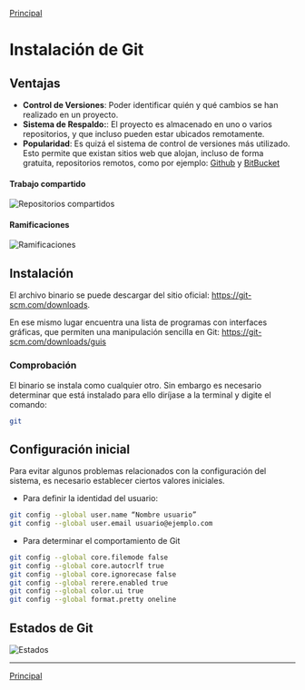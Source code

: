 [Principal](https://github.com/UNAH-SISTEMAS/2018-1PAC-IS410)

# Instalación de Git
## Ventajas
- **Control de Versiones**: Poder identificar quién y qué cambios se han realizado en un proyecto.
- **Sistema de Respaldo:**: El proyecto es almacenado en uno o varios repositorios, y que incluso pueden estar ubicados remotamente.
- **Popularidad**: Es quizá el sistema de control de versiones más utilizado. Esto permite que existan sitios web que alojan, incluso de forma gratuita, repositorios remotos, como por ejemplo: [Github](https://github.com) y [BitBucket](https://bitbucket.com)

#### Trabajo compartido
![Repositorios compartidos](https://github.com/UNAH-SISTEMAS/2018-1PAC-IS410/blob/master/temas/imagenes/git/shared-repository.png)

#### Ramificaciones
![Ramificaciones](https://github.com/UNAH-SISTEMAS/2018-1PAC-IS410/blob/master/temas/imagenes/git/git-flow.jpg)

## Instalación
El archivo binario se puede descargar del sitio oficial: https://git-scm.com/downloads.

En ese mismo lugar encuentra una lista de programas con interfaces gráficas, que permiten una manipulación sencilla en Git: https://git-scm.com/downloads/guis

### Comprobación
El binario se instala como cualquier otro. Sin embargo es necesario determinar que está instalado para ello diríjase a la terminal y digite el comando: 
```bash
git
```
## Configuración inicial
Para evitar algunos problemas relacionados con la configuración del sistema, es necesario establecer ciertos valores iniciales.

- Para definir la identidad del usuario:

```bash
git config --global user.name “Nombre usuario”
git config --global user.email usuario@ejemplo.com
```
- Para determinar el comportamiento de Git
```bash
git config --global core.filemode false
git config --global core.autocrlf true
git config --global core.ignorecase false
git config --global rerere.enabled true
git config --global color.ui true
git config --global format.pretty oneline
```

## Estados de Git
![Estados](https://github.com/UNAH-SISTEMAS/2018-1PAC-IS410/blob/master/temas/imagenes/git/fases.jpg)

---
[Principal](https://github.com/UNAH-SISTEMAS/2018-1PAC-IS410)